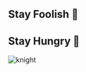 ## Stay Foolish 🤔
## Stay Hungry 🤤

<!--
**Tonni1973/Tonni1973** is a ✨ _special_ ✨ repository because its `README.md` (this file) appears on your GitHub profile.

Here are some ideas to get you started:

- 🔭 I’m currently working on ...
- 🌱 I’m currently learning ...
- 👯 I’m looking to collaborate on ...
- 🤔 I’m looking for help with ...
- 💬 Ask me about ...
- 📫 How to reach me: ...
- 😄 Pronouns: ...
- ⚡ Fun fact: ...
-->

![knight](https://media.giphy.com/media/v1.Y2lkPTc5MGI3NjExcXdxYWUyYWxsMXZpMWZmM2VvczQxdGIyaThqNzhleXR3cHp5bjYwZSZlcD12MV9naWZzX3NlYXJjaCZjdD1n/3XxGFZSJvOWHI5o9pc/giphy.gif)